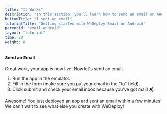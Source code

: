 ```yaml
---
title: "It Works"
description: "In this section, you'll learn how to send an email on Android using the WeDeploy API Client."
buttonTitle: "I sent an email"
tutorialTitle: "Getting started with WeDeploy Email on Android"
parentId: "email-android"
layout: "tutorial"
time: 20
weight: 8
---
```


#### Send an Email

Great work, your app is now live! Now let's send an email.

1. Run the app in the emulator.
2. Fill in the form (make sure you put your email in the "to" field).
3. Click submit and check your email inbox because you've got mail! 📬

Awesome! You just deployed an app and sent an email within a few minutes! We can't wait to see what else you create with WeDeploy!
